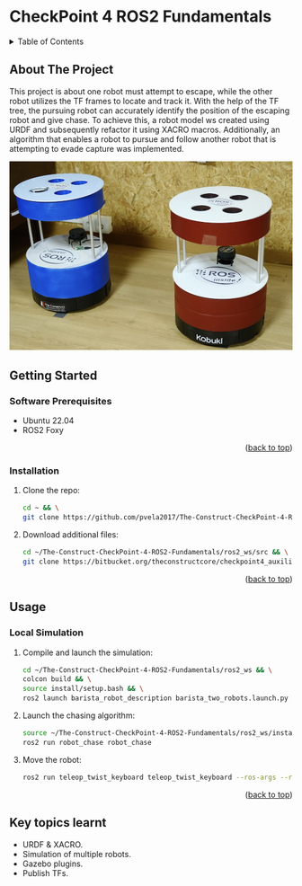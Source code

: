 # CheckPoint 4 ROS2 Fundamentals

<a name="readme-top"></a>

<!-- TABLE OF CONTENTS -->
<details>
  <summary>Table of Contents</summary>
  <ol>
    <li>
      <a href="#about-the-project">About The Project</a>
    </li>
    <li>
      <a href="#getting-started">Getting Started</a>
      <ul>
        <li><a href="#software-prerequisites">Software Prerequisites</a></li>
        <li><a href="#hardware-prerequisites">Hardware Prerequisites</a></li>
        <li><a href="#installation">Installation</a></li>
      </ul>
    </li>
    <li><a href="#usage">Usage</a></li>
    <li><a href="#real-robot">Real Robot</a></li>
  </ol>
</details>


## About The Project
This project is about one robot must attempt to escape, while the other robot utilizes the TF frames to locate and track it. With the help of the TF tree, the pursuing robot can accurately identify the position of the escaping robot and give chase. To achieve this, a robot model ws created using URDF and subsequently refactor it using XACRO macros. Additionally, an algorithm that enables a robot to pursue and follow another robot that is attempting to evade capture was implemented.

![This is an image](images/preview.jpg)

<!-- GETTING STARTED -->
## Getting Started

### Software Prerequisites
* Ubuntu 22.04
* ROS2 Foxy

<p align="right">(<a href="#readme-top">back to top</a>)</p>

<!-- INSTALLATION -->
### Installation
1. Clone the repo:
   ```sh
   cd ~ && \
   git clone https://github.com/pvela2017/The-Construct-CheckPoint-4-ROS2-Fundamentals
   ```
2. Download additional files:
   ```sh
   cd ~/The-Construct-CheckPoint-4-ROS2-Fundamentals/ros2_ws/src && \
   git clone https://bitbucket.org/theconstructcore/checkpoint4_auxiliary_files.git
   ```
     
<p align="right">(<a href="#readme-top">back to top</a>)</p>


<!-- USAGE -->
## Usage
### Local Simulation
1. Compile and launch the simulation:
   ```sh
   cd ~/The-Construct-CheckPoint-4-ROS2-Fundamentals/ros2_ws && \
   colcon build && \
   source install/setup.bash && \
   ros2 launch barista_robot_description barista_two_robots.launch.py
   ```
2. Launch the chasing algorithm:
   ```sh
   source ~/The-Construct-CheckPoint-4-ROS2-Fundamentals/ros2_ws/install/setup.bash && \
   ros2 run robot_chase robot_chase
   ```
3. Move the robot:
   ```sh
   ros2 run teleop_twist_keyboard teleop_twist_keyboard --ros-args --remap cmd_vel:=/robot2/cmd_vel
   ```

<p align="right">(<a href="#readme-top">back to top</a>)</p>


<!-- KEYS -->
## Key topics learnt
* URDF & XACRO.
* Simulation of multiple robots.
* Gazebo plugins.
* Publish TFs.
